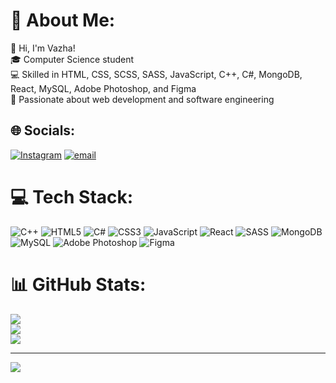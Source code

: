 

# 💫 About Me:
👋 Hi, I'm Vazha!</br>
🎓 Computer Science student</br>
💻 Skilled in HTML, CSS, SCSS, SASS, JavaScript, C++, C#,  MongoDB, React, MySQL, Adobe Photoshop, and Figma</br>
🚀 Passionate about web development and software engineering</br>


## 🌐 Socials:
[![Instagram](https://img.shields.io/badge/Instagram-%23E4405F.svg?logo=Instagram&logoColor=white)](https://instagram.com/vazha_zoidze) [![email](https://img.shields.io/badge/Email-D14836?logo=gmail&logoColor=white)](mailto:vaja.zoidze.05@gmail.com) 

# 💻 Tech Stack:
![C++](https://img.shields.io/badge/c++-%2300599C.svg?style=for-the-badge&logo=c%2B%2B&logoColor=white) ![HTML5](https://img.shields.io/badge/html5-%23E34F26.svg?style=for-the-badge&logo=html5&logoColor=white) ![C#](https://img.shields.io/badge/c%23-%23239120.svg?style=for-the-badge&logo=csharp&logoColor=white) ![CSS3](https://img.shields.io/badge/css3-%231572B6.svg?style=for-the-badge&logo=css3&logoColor=white)  ![JavaScript](https://img.shields.io/badge/javascript-%23323330.svg?style=for-the-badge&logo=javascript&logoColor=%23F7DF1E) ![React](https://img.shields.io/badge/react-%2320232a.svg?style=for-the-badge&logo=react&logoColor=%2361DAFB) ![SASS](https://img.shields.io/badge/SASS-hotpink.svg?style=for-the-badge&logo=SASS&logoColor=white) ![MongoDB](https://img.shields.io/badge/MongoDB-%234ea94b.svg?style=for-the-badge&logo=mongodb&logoColor=white) ![MySQL](https://img.shields.io/badge/mysql-4479A1.svg?style=for-the-badge&logo=mysql&logoColor=white)  ![Adobe Photoshop](https://img.shields.io/badge/adobe%20photoshop-%2331A8FF.svg?style=for-the-badge&logo=adobe%20photoshop&logoColor=white) ![Figma](https://img.shields.io/badge/figma-%23F24E1E.svg?style=for-the-badge&logo=figma&logoColor=white)
# 📊 GitHub Stats:
![](https://github-readme-stats.vercel.app/api?username=RePuLs05&theme=merko&hide_border=false&include_all_commits=false&count_private=false)<br/>
![](https://nirzak-streak-stats.vercel.app/?user=RePuLs05&theme=merko&hide_border=false)<br/>
![](https://github-readme-stats.vercel.app/api/top-langs/?username=RePuLs05&theme=merko&hide_border=false&include_all_commits=false&count_private=false&layout=compact)

---
[![](https://visitcount.itsvg.in/api?id=RePuLs05&icon=0&color=0)](https://visitcount.itsvg.in)

<!-- Proudly created with GPRM ( https://gprm.itsvg.in ) -->
